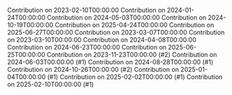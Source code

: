 Contribution on 2023-02-10T00:00:00
Contribution on 2024-01-24T00:00:00
Contribution on 2024-05-03T00:00:00
Contribution on 2024-10-19T00:00:00
Contribution on 2025-04-24T00:00:00
Contribution on 2025-06-27T00:00:00
Contribution on 2023-03-07T00:00:00
Contribution on 2023-03-10T00:00:00
Contribution on 2024-04-08T00:00:00
Contribution on 2024-06-23T00:00:00
Contribution on 2025-06-25T00:00:00
Contribution on 2023-11-23T00:00:00 (#2)
Contribution on 2024-06-03T00:00:00 (#1)
Contribution on 2024-08-28T00:00:00 (#1)
Contribution on 2024-10-26T00:00:00 (#2)
Contribution on 2025-01-04T00:00:00 (#1)
Contribution on 2025-02-02T00:00:00 (#1)
Contribution on 2025-02-10T00:00:00 (#1)
